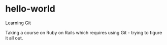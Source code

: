 # hello-world
Learning Git

Taking a course on Ruby on Rails which requires using Git - trying to figure it all out.
